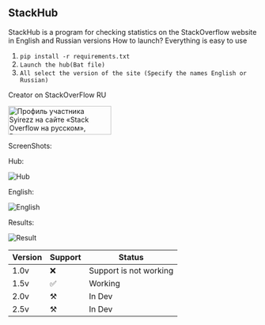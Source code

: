 ## StackHub
StackHub is a program for checking statistics on the StackOverflow website in English and Russian versions
How to launch?
Everything is easy to use 
1. `pip install -r requirements.txt`
2. `Launch the hub(Bat file)` 
3. `All select the version of the site (Specify the names English or Russian)`

Creator on StackOverFlow RU

<a href="https://ru.stackoverflow.com/users/537899/syirezz"><img src="https://ru.stackoverflow.com/users/flair/537899.png" width="208" height="58" alt="Профиль участника Syirezz на сайте &#171;Stack Overflow на русском&#187;, Вопросы и ответы для программистов" title="Профиль участника Syirezz на сайте &#171;Stack Overflow на русском&#187;, Вопросы и ответы для программистов"></a>

ScreenShots:

Hub: 

![Hub](https://i.ibb.co/fk5x6M9/cmd-q-Ff-YWWb-GK6.png)

English: 

![English](https://i.ibb.co/fnk6F3Z/cmd-P5-P72nh-NFn.png)

Results:

![Result](https://i.ibb.co/72dWX2S/firefox-kcuog2n2d0.png)

| Version 	| Support 	| Status                 	|
|---------	|---------	|------------------------	|
| 1.0v    	|   ❌     	| Support is not working 	|
| 1.5v    	|   ✅     	| Working                	|
| 2.0v    	|   ⚒️     	| In Dev                 	|
| 2.5v    	|   ⚒️     	| In Dev                 	|
